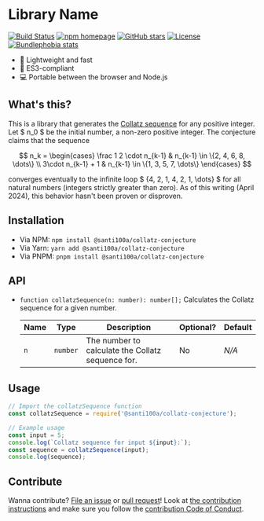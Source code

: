 # Library Name

[![Build Status][workflow badge]][repo actions]
[![npm homepage][npm badge]][npm home]
[![GitHub stars][stars badge]][repo url]
[![License][license badge]][repo url]
[![Bundlephobia stats][bundlephobia badge]][bundlephobia url]

[workflow badge]: https://github.com/santi100a/collatz-conjecture/actions/workflows/ci.yml/badge.svg
[npm badge]: https://img.shields.io/npm/v/@santi100a/collatz-conjecture
[stars badge]: https://img.shields.io/github/stars/santi100a/collatz-conjecture.svg
[license badge]: https://img.shields.io/github/license/santi100a/collatz-conjecture.svg
[bundlephobia badge]: https://img.shields.io/bundlephobia/min/@santi100a/collatz-conjecture
[npm home]: https://npmjs.org/package/@santi100a/collatz-conjecture
[repo actions]: https://github.com/santi100a/collatz-conjecture/actions
[repo url]: https://github.com/santi100a/collatz-conjecture
[bundlephobia url]: https://bundlephobia.com/package/@santi100a/collatz-conjecture@latest

- 🚀 Lightweight and fast
- 👴 ES3-compliant
- 💻 Portable between the browser and Node.js

## What's this?

This is a library that generates the [Collatz sequence](https://en.m.wikipedia.org/wiki/Collatz_conjecture) for any positive integer.
Let $ n_0 $ be the initial number, a non-zero positive integer. The conjecture claims that the sequence

$$
n_k =  \begin{cases}
  \frac 1 2 \cdot n_{k-1} & n_{k-1} \in \{2, 4, 6, 8, \dots\} \\
  3\cdot n_{k-1} + 1      & n_{k-1} \in \{1, 3, 5, 7, \dots\}
 \end{cases}
$$

converges eventually to the infinite loop $ {4, 2, 1, 4, 2, 1, \dots} $ for all natural numbers (integers strictly greater than zero). As of this writing (April 2024), this behavior hasn't been proven or disproven.

## Installation

- Via NPM: `npm install @santi100a/collatz-conjecture`
- Via Yarn: `yarn add @santi100a/collatz-conjecture`
- Via PNPM: `pnpm install @santi100a/collatz-conjecture`

## API

- `function collatzSequence(n: number): number[];` Calculates the Collatz sequence for a given number.

  | Name | Type     | Description                                       | Optional? | Default |
  | ---- | -------- | ------------------------------------------------- | --------- | ------- |
  | `n`  | `number` | The number to calculate the Collatz sequence for. | No        | _N/A_   |

## Usage

```typescript
// Import the collatzSequence function
const collatzSequence = require('@santi100a/collatz-conjecture');

// Example usage
const input = 5;
console.log(`Collatz sequence for input ${input}:`);
const sequence = collatzSequence(input);
console.log(sequence);
```

## Contribute

Wanna contribute? [File an issue](https://github.com/santi100a/collatz-conjecture/issues) or [pull request](https://github.com/santi100a/collatz-conjecture/pulls)!
Look at [the contribution instructions](https://github.com/santi100a/collatz-conjecture/CONTRIBUTING.md) and make sure you follow the [contribution Code of Conduct](https://github.com/santi100a/collatz-conjecture/CODE_OF_CONDUCT.md).
